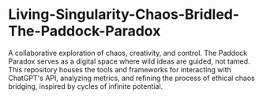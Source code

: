 # Living-Singularity-Chaos-Bridled-The-Paddock-Paradox
A collaborative exploration of chaos, creativity, and control. The Paddock Paradox serves as a digital space where wild ideas are guided, not tamed. This repository houses the tools and frameworks for interacting with ChatGPT's API, analyzing metrics, and refining the process of ethical chaos bridging, inspired by cycles of infinite potential.
